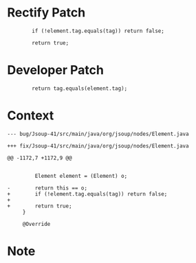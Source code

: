 # Rectify Patch

```
        if (!element.tag.equals(tag)) return false;

        return true;
```

# Developer Patch

```
        return tag.equals(element.tag);
```

# Context

```
--- bug/Jsoup-41/src/main/java/org/jsoup/nodes/Element.java

+++ fix/Jsoup-41/src/main/java/org/jsoup/nodes/Element.java

@@ -1172,7 +1172,9 @@

 
         Element element = (Element) o;
 
-        return this == o;
+        if (!element.tag.equals(tag)) return false;
+
+        return true;
     }
 
     @Override
```

# Note

